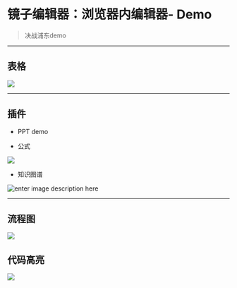 
# 镜子编辑器：浏览器内编辑器- Demo


> 决战浦东demo

-----

## 表格

![](http://i.imgur.com/whaQ2s7.png)


-----

## 插件

- PPT demo

- 公式

![](http://i.imgur.com/w5lplKl.png)

- 知识图谱

![enter image description here](http://i.imgur.com/TqJcs7p.png)


-----

## 流程图

![](http://i.imgur.com/nsqAB4R.png)

## 代码高亮
![](http://i.imgur.com/ExPiFQ2.png)
